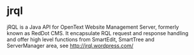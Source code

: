 jrql
====

jRQL is a Java API for OpenText Website Management Server, formerly known as RedDot CMS. It encapsulate RQL request and response handling and offer high level functions from SmartEdit, SmartTree and ServerManager area, see http://jrql.wordpress.com/
